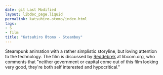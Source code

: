 ```yaml
---
date: git Last Modified
layout: libdoc_page.liquid
permalink: katsuhiro-otomo/index.html
tags:
- S
- film
title: "Katsuhiro Ōtomo - Steamboy"
---
```


Steampunk animation with a rather simplistic storyline, but loving attention to the technology. The film is discussed by <a href="https://libcom.org/blog/2d-revolution-01092018">Reddebrek</a> at libcom.org, who comments that "neither government or capital come out of this film looking very good, they're both self interested and hypocritical."